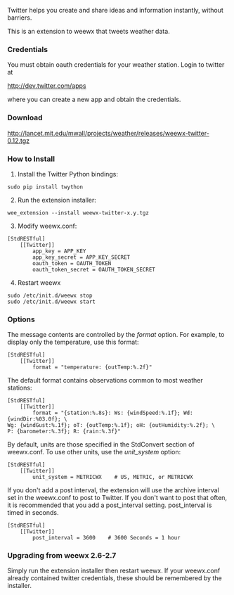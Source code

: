 Twitter helps you create and share ideas and information instantly, without barriers.

This is an extension to weewx that tweets weather data.

### Credentials

You must obtain oauth credentials for your weather station.  Login to twitter at

http://dev.twitter.com/apps

where you can create a new app and obtain the credentials.

### Download

http://lancet.mit.edu/mwall/projects/weather/releases/weewx-twitter-0.12.tgz

### How to Install

1.  Install the Twitter Python bindings:

```
sudo pip install twython
```

2.  Run the extension installer:

```
wee_extension --install weewx-twitter-x.y.tgz
```

3.  Modify weewx.conf:

```
[StdRESTful]
    [[Twitter]]
        app_key = APP_KEY
        app_key_secret = APP_KEY_SECRET
        oauth_token = OAUTH_TOKEN
        oauth_token_secret = OAUTH_TOKEN_SECRET
```

4.  Restart weewx

```
sudo /etc/init.d/weewx stop
sudo /etc/init.d/weewx start
```

### Options

The message contents are controlled by the _format_ option.  For example, to display only the temperature, use this format:

```
[StdRESTful]
    [[Twitter]]
        format = "temperature: {outTemp:%.2f}"
```

The default format contains observations common to most weather stations:

```
[StdRESTful]
    [[Twitter]]
        format = "{station:%.8s}: Ws: {windSpeed:%.1f}; Wd: {windDir:%03.0f}; \
Wg: {windGust:%.1f}; oT: {outTemp:%.1f}; oH: {outHumidity:%.2f}; \
P: {barometer:%.3f}; R: {rain:%.3f}"
```

By default, units are those specified in the StdConvert section of weewx.conf.  To use other units, use the _unit_system_ option:

```
[StdRESTful]
    [[Twitter]]
        unit_system = METRICWX    # US, METRIC, or METRICWX
```

If you don't add a post interval, the extension will use the archive interval set in the weewx.conf to post to Twitter. If you don't want to post that often, it is recommended that you add a post_interval setting. post_interval is timed in seconds. 

```
[StdRESTful]
    [[Twitter]]
        post_interval = 3600    # 3600 Seconds = 1 hour
```

### Upgrading from weewx 2.6-2.7

Simply run the extension installer then restart weewx.  If your weewx.conf already contained twitter credentials, these should be remembered by the installer.